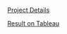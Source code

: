 [Project Details](https://www.vizforsocialgood.com/join-a-project/2021/12/28/build-up-nepal)

[Result on Tableau](https://public.tableau.com/app/profile/quinsy.brenda/viz/BuildUpNepal_16438609135740/Dashboard1)
